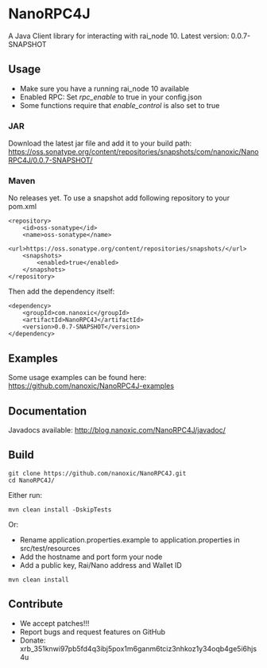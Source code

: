 # NanoRPC4J

A Java Client library for interacting with rai_node 10.
Latest version: 0.0.7-SNAPSHOT

## Usage

* Make sure you have a running rai_node 10 available
* Enabled RPC: Set *rpc_enable* to true in your config.json
* Some functions require that *enable_control* is also set to true

### JAR

Download the latest jar file and add it to your build path:
<https://oss.sonatype.org/content/repositories/snapshots/com/nanoxic/NanoRPC4J/0.0.7-SNAPSHOT/>

### Maven

No releases yet. To use a snapshot add following repository to your pom.xml
```
<repository>
	<id>oss-sonatype</id>
	<name>oss-sonatype</name>
	<url>https://oss.sonatype.org/content/repositories/snapshots/</url>
	<snapshots>
		<enabled>true</enabled>
	</snapshots>
</repository>
```
Then add the dependency itself:
```
<dependency>
	<groupId>com.nanoxic</groupId>
	<artifactId>NanoRPC4J</artifactId>
	<version>0.0.7-SNAPSHOT</version>
</dependency>
```

## Examples

Some usage examples can be found here: <https://github.com/nanoxic/NanoRPC4J-examples>

## Documentation

Javadocs available: <http://blog.nanoxic.com/NanoRPC4J/javadoc/>

## Build

```
git clone https://github.com/nanoxic/NanoRPC4J.git
cd NanoRPC4J/
```
Either run: 
```
mvn clean install -DskipTests
```
Or:
* Rename application.properties.example to application.properties in src/test/resources
* Add the hostname and port form your node
* Add a public key, Rai/Nano address and Wallet ID
```
mvn clean install
```

## Contribute

* We accept patches!!!
* Report bugs and request features on GitHub
* Donate: xrb_351knwi97pb5fd4q3ibj5pox1m6ganm6tciz3nhkoz1y34oqb4ge5i6hjs4u
